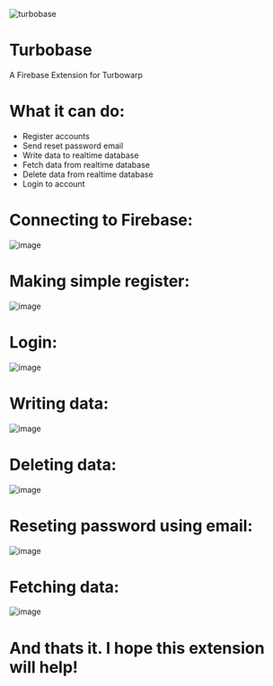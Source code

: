 ![turbobase](https://github.com/user-attachments/assets/fb1b08c3-2846-423a-8f4b-e605953e38ba)
# Turbobase
A Firebase Extension for Turbowarp
# What it can do:
- Register accounts
- Send reset password email
- Write data to realtime database
- Fetch data from realtime database
- Delete data from realtime database
- Login to account
# Connecting to Firebase:
![image](https://github.com/user-attachments/assets/c1b98ef2-3f72-49ed-b1b4-e37538841e5d)
# Making simple register:
![image](https://github.com/user-attachments/assets/d5bbac52-e433-4d03-b9fb-efe260110e1a)
# Login:
![image](https://github.com/user-attachments/assets/959cdd29-cdae-44b6-82ba-8a67314f6adc)
# Writing data:
![image](https://github.com/user-attachments/assets/76d28bea-314a-4589-a898-f0064d435862)
# Deleting data:
![image](https://github.com/user-attachments/assets/07200071-376e-4bcb-b2a5-0905a6685180)
# Reseting password using email:
![image](https://github.com/user-attachments/assets/8f120e78-809e-41db-b903-8a6c9e4f4510)
# Fetching data:
![image](https://github.com/user-attachments/assets/23318390-a564-4638-b7b0-7d18c1cd3f51)
# And thats it. I hope this extension will help!
